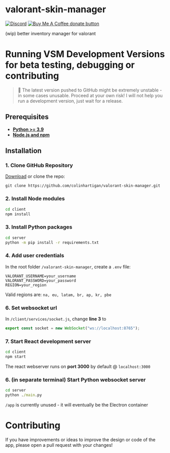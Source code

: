 # valorant-skin-manager
[![Discord](https://img.shields.io/badge/discord-join-7389D8?style=flat&logo=discord)](https://discord.gg/uGuswsZwAT)
<span class="badge-buymeacoffee">
<a href="https://ko-fi.com/colinh" title="Donate to this project using Buy Me A Coffee"><img src="https://img.shields.io/badge/buy%20me%20a%20coffee-donate-yellow.svg" alt="Buy Me A Coffee donate button" /></a>
</span>

(wip) better inventory manager for valorant

# Running VSM Development Versions for beta testing, debugging or contributing
> 🚨 The latest version pushed to GitHub might be extremely unstable - in some cases unusable. Proceed at your own risk! I will not help you run a development version, just wait for a release.

## Prerequisites
- [**Python >= 3.9**](https://www.python.org/downloads/)
- [**Node.js and npm**](https://docs.npmjs.com/downloading-and-installing-node-js-and-npm)

## Installation

### 1. Clone GitHub Repository
[Download](https://github.com/colinhartigan/valorant-skin-manager/archive/refs/heads/master.zip) or clone the repo:
```
git clone https://github.com/colinhartigan/valorant-skin-manager.git
```

### 2. Install Node modules
```cmd
cd client
npm install 
```

### 3. Install Python packages
```cmd
cd server
python -m pip install -r requirements.txt
```

### 4. Add user credentials
In the root folder `/valorant-skin-manager`, create a `.env` file:
```env
VALORANT_USERNAME=your_username
VALORANT_PASSWORD=your_password
REGION=your_region
```
Valid regions are: `na, eu, latam, br, ap, kr, pbe`

### 6. Set websocket url
In `/client/services/socket.js`, change **line 3** to
```js
export const socket = new WebSocket("ws://localhost:8765");
```

### 7. Start React development server
```cmd
cd client
npm start
```
The react webserver runs on **port 3000** by default @ `localhost:3000`

### 6. (in separate terminal) Start Python websocket server
```cmd
cd server
python ./main.py
```

`/app` is currently unused - it will eventually be the Electron container

# Contributing
If you have improvements or ideas to improve the design or code of the app, please open a pull request with your changes!
